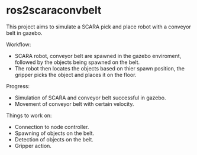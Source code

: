 # ros2scaraconvbelt

This project aims to simulate a SCARA pick and place robot with a conveyor belt in gazebo.

Workflow: 
- SCARA robot, conveyor belt are spawned in the gazebo enviroment, followed by the objects being spawned on the belt.
- The robot then locates the objects based on thier spawn position, the gripper picks the object and places it on the floor.

Progress:
- Simulation of SCARA and conveyor belt successful in gazebo.
- Movement of conveyor belt with certain velocity.

Things to work on:
- Connection to node controller.
- Spawning of objects on the belt.
- Detection of objects on the belt.
- Gripper action. 
